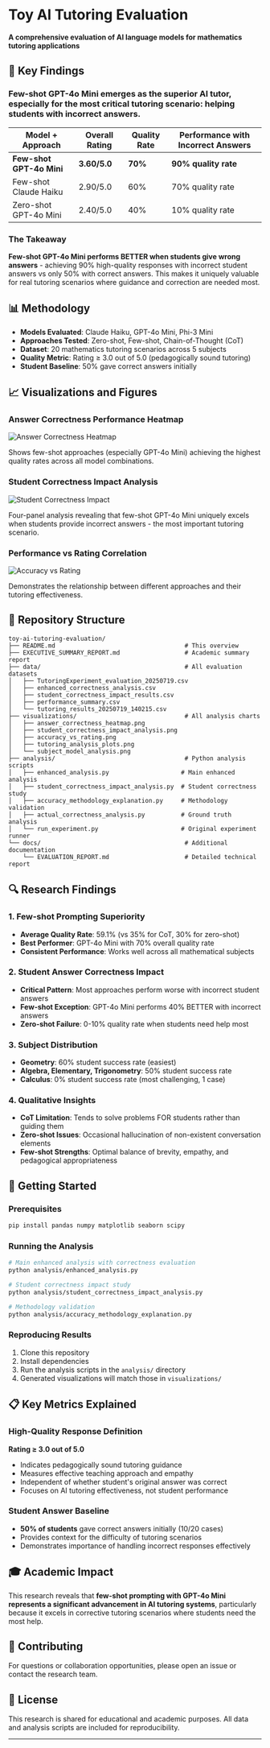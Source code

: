 # Toy AI Tutoring Evaluation

**A comprehensive evaluation of AI language models for mathematics tutoring applications**

## 🎯 Key Findings

### **Few-shot GPT-4o Mini emerges as the superior AI tutor**, especially for the most critical tutoring scenario: helping students with incorrect answers.

| Model + Approach | Overall Rating | Quality Rate | Performance with Incorrect Answers |
|------------------|----------------|--------------|-----------------------------------|
| **Few-shot GPT-4o Mini** | **3.60/5.0** | **70%** | **90% quality rate** |
| Few-shot Claude Haiku | 2.90/5.0 | 60% | 70% quality rate |
| Zero-shot GPT-4o Mini | 2.40/5.0 | 40% | 10% quality rate |

### The Takeaway
**Few-shot GPT-4o Mini performs BETTER when students give wrong answers** - achieving 90% high-quality responses with incorrect student answers vs only 50% with correct answers. This makes it uniquely valuable for real tutoring scenarios where guidance and correction are needed most.

## 📊 Methodology

- **Models Evaluated**: Claude Haiku, GPT-4o Mini, Phi-3 Mini
- **Approaches Tested**: Zero-shot, Few-shot, Chain-of-Thought (CoT)
- **Dataset**: 20 mathematics tutoring scenarios across 5 subjects
- **Quality Metric**: Rating ≥ 3.0 out of 5.0 (pedagogically sound tutoring)
- **Student Baseline**: 50% gave correct answers initially

## 📈 Visualizations and Figures

### Answer Correctness Performance Heatmap
![Answer Correctness Heatmap](visualizations/answer_correctness_heatmap.png)

Shows few-shot approaches (especially GPT-4o Mini) achieving the highest quality rates across all model combinations.

### Student Correctness Impact Analysis
![Student Correctness Impact](visualizations/student_correctness_impact_analysis.png)

Four-panel analysis revealing that few-shot GPT-4o Mini uniquely excels when students provide incorrect answers - the most important tutoring scenario.

### Performance vs Rating Correlation
![Accuracy vs Rating](visualizations/accuracy_vs_rating.png)

Demonstrates the relationship between different approaches and their tutoring effectiveness.

## 📂 Repository Structure

```
toy-ai-tutoring-evaluation/
├── README.md                                    # This overview
├── EXECUTIVE_SUMMARY_REPORT.md                  # Academic summary report
├── data/                                        # All evaluation datasets
│   ├── TutoringExperiment_evaluation_20250719.csv
│   ├── enhanced_correctness_analysis.csv
│   ├── student_correctness_impact_results.csv
│   ├── performance_summary.csv
│   └── tutoring_results_20250719_140215.csv
├── visualizations/                              # All analysis charts
│   ├── answer_correctness_heatmap.png
│   ├── student_correctness_impact_analysis.png
│   ├── accuracy_vs_rating.png
│   ├── tutoring_analysis_plots.png
│   └── subject_model_analysis.png
├── analysis/                                    # Python analysis scripts
│   ├── enhanced_analysis.py                    # Main enhanced analysis
│   ├── student_correctness_impact_analysis.py  # Student correctness study
│   ├── accuracy_methodology_explanation.py     # Methodology validation
│   ├── actual_correctness_analysis.py          # Ground truth analysis
│   └── run_experiment.py                       # Original experiment runner
└── docs/                                        # Additional documentation
    └── EVALUATION_REPORT.md                     # Detailed technical report
```

## 🔍 Research Findings

### 1. **Few-shot Prompting Superiority**
- **Average Quality Rate**: 59.1% (vs 35% for CoT, 30% for zero-shot)
- **Best Performer**: GPT-4o Mini with 70% overall quality rate
- **Consistent Performance**: Works well across all mathematical subjects

### 2. **Student Answer Correctness Impact**
- **Critical Pattern**: Most approaches perform worse with incorrect student answers
- **Few-shot Exception**: GPT-4o Mini performs 40% BETTER with incorrect answers
- **Zero-shot Failure**: 0-10% quality rate when students need help most

### 3. **Subject Distribution**
- **Geometry**: 60% student success rate (easiest)
- **Algebra, Elementary, Trigonometry**: 50% student success rate
- **Calculus**: 0% student success rate (most challenging, 1 case)

### 4. **Qualitative Insights**
- **CoT Limitation**: Tends to solve problems FOR students rather than guiding them
- **Zero-shot Issues**: Occasional hallucination of non-existent conversation elements
- **Few-shot Strengths**: Optimal balance of brevity, empathy, and pedagogical appropriateness

## 🚀 Getting Started

### Prerequisites
```bash
pip install pandas numpy matplotlib seaborn scipy
```

### Running the Analysis
```bash
# Main enhanced analysis with correctness evaluation
python analysis/enhanced_analysis.py

# Student correctness impact study
python analysis/student_correctness_impact_analysis.py

# Methodology validation
python analysis/accuracy_methodology_explanation.py
```

### Reproducing Results
1. Clone this repository
2. Install dependencies
3. Run the analysis scripts in the `analysis/` directory
4. Generated visualizations will match those in `visualizations/`

## 📋 Key Metrics Explained

### High-Quality Response Definition
**Rating ≥ 3.0 out of 5.0**
- Indicates pedagogically sound tutoring guidance
- Measures effective teaching approach and empathy
- Independent of whether student's original answer was correct
- Focuses on AI tutoring effectiveness, not student performance

### Student Answer Baseline
- **50% of students** gave correct answers initially (10/20 cases)
- Provides context for the difficulty of tutoring scenarios
- Demonstrates importance of handling incorrect responses effectively

## 🎓 Academic Impact

This research reveals that **few-shot prompting with GPT-4o Mini represents a significant advancement in AI tutoring systems**, particularly because it excels in corrective tutoring scenarios where students need the most help.

## 🤝 Contributing

For questions or collaboration opportunities, please open an issue or contact the research team.

## 📝 License

This research is shared for educational and academic purposes. All data and analysis scripts are included for reproducibility.

---
